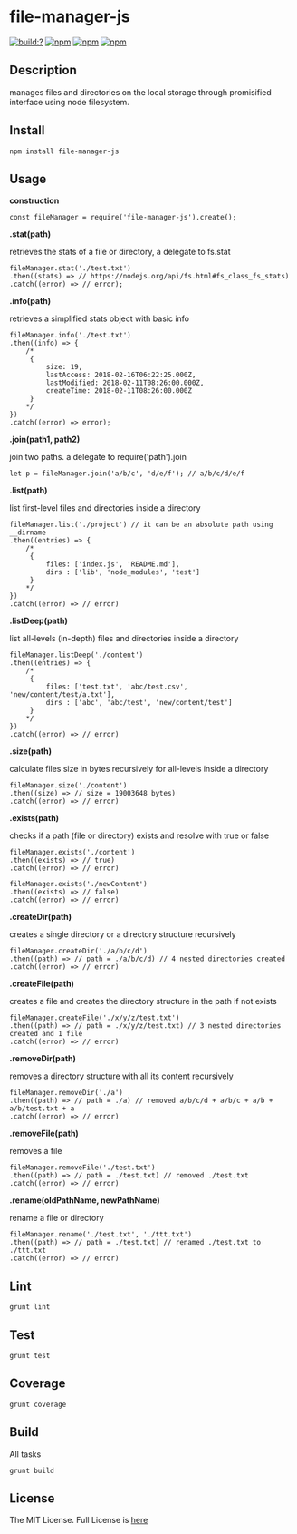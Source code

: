 # file-manager-js

[![build:?](https://travis-ci.org/eyas-ranjous/file-manager-js.svg?branch=master)](https://travis-ci.org/eyas-ranjous/file-manager-js) [![npm](https://img.shields.io/npm/dm/file-manager-js.svg)](https://www.npmjs.com/packages/file-manager-js) [![npm](https://img.shields.io/npm/v/file-manager-js.svg)](https://www.npmjs.com/package/file-manager-js) [![npm](https://img.shields.io/badge/node-%3E=%206.0-blue.svg)](https://www.npmjs.com/package/file-manager-js)

## Description 
manages files and directories on the local storage through promisified interface using node filesystem. 

## Install
```
npm install file-manager-js
```

## Usage 

**construction**
```
const fileManager = require('file-manager-js').create();
```

**.stat(path)**

retrieves the stats of a file or directory, a delegate to fs.stat
```
fileManager.stat('./test.txt')
.then((stats) => // https://nodejs.org/api/fs.html#fs_class_fs_stats)
.catch((error) => // error);
```

**.info(path)**

retrieves a simplified stats object with basic info
```
fileManager.info('./test.txt')
.then((info) => {
    /*
     {
         size: 19,
         lastAccess: 2018-02-16T06:22:25.000Z,
         lastModified: 2018-02-11T08:26:00.000Z,
         createTime: 2018-02-11T08:26:00.000Z
     }
    */
})
.catch((error) => error);
```

**.join(path1, path2)**

join two paths. a delegate to require('path').join 
```
let p = fileManager.join('a/b/c', 'd/e/f'); // a/b/c/d/e/f
```

**.list(path)**

list first-level files and directories inside a directory 
```
fileManager.list('./project') // it can be an absolute path using __dirname
.then((entries) => {
    /*
     {
         files: ['index.js', 'README.md'],
         dirs : ['lib', 'node_modules', 'test']
     }
    */
})
.catch((error) => // error)
```

**.listDeep(path)**

list all-levels (in-depth) files and directories inside a directory 
```
fileManager.listDeep('./content')
.then((entries) => {
    /*
     {
         files: ['test.txt', 'abc/test.csv', 'new/content/test/a.txt'],
         dirs : ['abc', 'abc/test', 'new/content/test']
     }
    */
})
.catch((error) => // error)
```

**.size(path)**

calculate files size in bytes recursively for all-levels inside a directory
```
fileManager.size('./content')
.then((size) => // size = 19003648 bytes)
.catch((error) => // error)
```

**.exists(path)**

checks if a path (file or directory) exists and resolve with true or false
```
fileManager.exists('./content')
.then((exists) => // true)
.catch((error) => // error)

fileManager.exists('./newContent')
.then((exists) => // false)
.catch((error) => // error)
```

**.createDir(path)**

creates a single directory or a directory structure recursively
```
fileManager.createDir('./a/b/c/d')
.then((path) => // path = ./a/b/c/d) // 4 nested directories created
.catch((error) => // error)
```

**.createFile(path)**

creates a file and creates the directory structure in the path if not exists
```
fileManager.createFile('./x/y/z/test.txt')
.then((path) => // path = ./x/y/z/test.txt) // 3 nested directories created and 1 file
.catch((error) => // error)
```

**.removeDir(path)**

removes a directory structure with all its content recursively
```
fileManager.removeDir('./a')
.then((path) => // path = ./a) // removed a/b/c/d + a/b/c + a/b + a/b/test.txt + a
.catch((error) => // error)
```

**.removeFile(path)**

removes a file
```
fileManager.removeFile('./test.txt')
.then((path) => // path = ./test.txt) // removed ./test.txt
.catch((error) => // error)
```

**.rename(oldPathName, newPathName)**

rename a file or directory
```
fileManager.rename('./test.txt', './ttt.txt')
.then((path) => // path = ./test.txt) // renamed ./test.txt to ./ttt.txt
.catch((error) => // error)
```

## Lint
```
grunt lint
```

## Test
```
grunt test
```

## Coverage
```
grunt coverage
```

## Build
All tasks
```
grunt build
```

## License
The MIT License. Full License is [here](https://github.com/eyas-ranjous/express-routes-registrar/blob/master/LICENSE)
